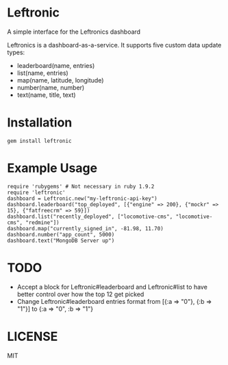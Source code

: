 Leftronic
=========
A simple interface for the Leftronics dashboard

Leftronics is a dashboard-as-a-service. It supports five custom data update types:

 * leaderboard(name, entries)
 * list(name, entries)
 * map(name, latitude, longitude)
 * number(name, number)
 * text(name, title, text)

Installation
============

    gem install leftronic

Example Usage
=============

    require 'rubygems' # Not necessary in ruby 1.9.2
    require 'leftronic'
    dashboard = Leftronic.new("my-leftronic-api-key")
    dashboard.leaderboard("top_deployed", [{"engine" => 200}, {"mockr" => 15}, {"fatfreecrm" => 59}])
    dashboard.list("recently_deployed", ["locomotive-cms", "locomotive-cms", "redmine"])
    dashboard.map("currently_signed_in", -81.98, 11.70)
    dashboard.number("app_count", 5000)
    dashboard.text("MongoDB Server up")


TODO
====

 * Accept a block for Leftronic#leaderboard and Leftronic#list to have better control over how the top 12 get picked
 * Change Leftronic#leaderboard entries format from [{:a => "0"}, {:b => "1"}] to {:a => "0", :b => "1"}

LICENSE
=======
MIT
